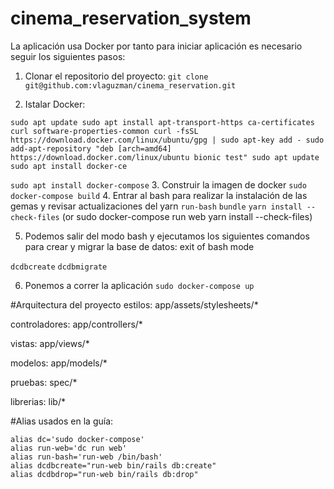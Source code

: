 # cinema_reservation_system
La aplicación usa Docker por tanto para iniciar aplicación es necesario seguir los siguientes pasos:

1. Clonar el repositorio del proyecto:
`git clone git@github.com:vlaguzman/cinema_reservation.git`

2. Istalar Docker:
```
sudo apt update sudo apt install apt-transport-https ca-certificates curl software-properties-common curl -fsSL https://download.docker.com/linux/ubuntu/gpg | sudo apt-key add - sudo add-apt-repository "deb [arch=amd64] https://download.docker.com/linux/ubuntu bionic test" sudo apt update sudo apt install docker-ce
```
`sudo apt install docker-compose`
3. Construir la imagen de docker
`sudo docker-compose build`
4. Entrar al bash para realizar la instalación de las gemas y revisar actualizaciones del yarn
`run-bash`
`bundle`
`yarn install --check-files` (or sudo docker-compose run web yarn install --check-files)

5. Podemos salir del modo bash y ejecutamos los siguientes comandos para crear y migrar la base de datos:
exit of bash mode 

`dcdbcreate`
`dcdbmigrate`

6. Ponemos a correr la aplicación
`sudo docker-compose up`

#Arquitectura del proyecto
estilos: app/assets/stylesheets/*

controladores: app/controllers/*

vistas: app/views/*

modelos: app/models/*

pruebas: spec/*

librerias: lib/*

#Alias usados en la guía: 
```
alias dc='sudo docker-compose'
alias run-web='dc run web'
alias run-bash='run-web /bin/bash'
alias dcdbcreate="run-web bin/rails db:create"
alias dcdbdrop="run-web bin/rails db:drop"

